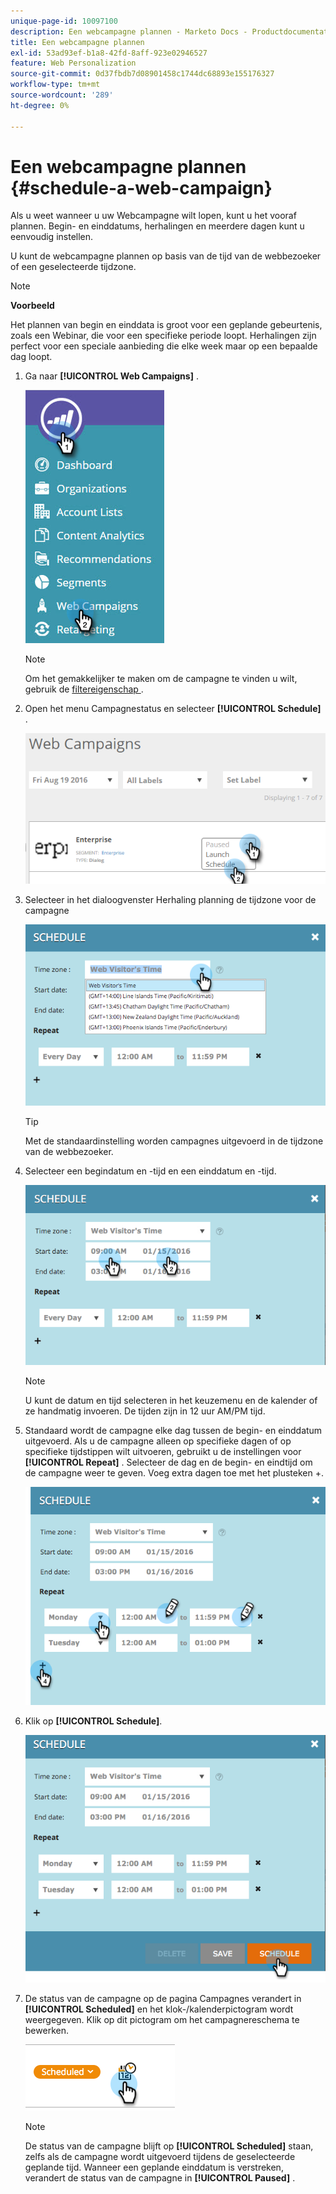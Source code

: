 ```yaml
---
unique-page-id: 10097100
description: Een webcampagne plannen - Marketo Docs - Productdocumentatie
title: Een webcampagne plannen
exl-id: 53ad93ef-b1a8-42fd-8aff-923e02946527
feature: Web Personalization
source-git-commit: 0d37fbdb7d08901458c1744dc68893e155176327
workflow-type: tm+mt
source-wordcount: '289'
ht-degree: 0%

---
```


# Een webcampagne plannen {#schedule-a-web-campaign}

Als u weet wanneer u uw Webcampagne wilt lopen, kunt u het vooraf plannen. Begin- en einddatums, herhalingen en meerdere dagen kunt u eenvoudig instellen.

U kunt de webcampagne plannen op basis van de tijd van de webbezoeker of een geselecteerde tijdzone.

>[!NOTE]
>
>**Voorbeeld**
>
>Het plannen van begin en einddata is groot voor een geplande gebeurtenis, zoals een Webinar, die voor een specifieke periode loopt. Herhalingen zijn perfect voor een speciale aanbieding die elke week maar op een bepaalde dag loopt.

1. Ga naar **[!UICONTROL Web Campaigns]** .

   ![](assets/image2016-8-18-16-3a38-3a47.png)

   >[!NOTE]
   >
   >Om het gemakkelijker te maken om de campagne te vinden u wilt, gebruik de [ filtereigenschap ](/help/marketo/product-docs/web-personalization/working-with-web-campaigns/filter-web-campaigns.md).

1. Open het menu Campagnestatus en selecteer **[!UICONTROL Schedule]** .

   ![](assets/image2016-8-18-16-3a41-3a45.png)

1. Selecteer in het dialoogvenster Herhaling planning de tijdzone voor de campagne

   ![](assets/image2016-1-14-8-3a14-3a20.png)

   >[!TIP]
   >
   >Met de standaardinstelling worden campagnes uitgevoerd in de tijdzone van de webbezoeker.

1. Selecteer een begindatum en -tijd en een einddatum en -tijd.

   ![](assets/image2016-1-14-8-3a16-3a12.png)

   >[!NOTE]
   >
   >U kunt de datum en tijd selecteren in het keuzemenu en de kalender of ze handmatig invoeren. De tijden zijn in 12 uur AM/PM tijd.

1. Standaard wordt de campagne elke dag tussen de begin- en einddatum uitgevoerd. Als u de campagne alleen op specifieke dagen of op specifieke tijdstippen wilt uitvoeren, gebruikt u de instellingen voor **[!UICONTROL Repeat]** . Selecteer de dag en de begin- en eindtijd om de campagne weer te geven. Voeg extra dagen toe met het plusteken +.

   ![](assets/image2016-1-14-8-3a19-3a37.png)

1. Klik op **[!UICONTROL Schedule]**.

   ![](assets/image2016-1-14-8-3a27-3a55.png)

1. De status van de campagne op de pagina Campagnes verandert in **[!UICONTROL Scheduled]** en het klok-/kalenderpictogram wordt weergegeven. Klik op dit pictogram om het campagnereschema te bewerken.

   ![](assets/image2016-1-14-8-3a27-3a32.png)

   >[!NOTE]
   >
   >De status van de campagne blijft op **[!UICONTROL Scheduled]** staan, zelfs als de campagne wordt uitgevoerd tijdens de geselecteerde geplande tijd. Wanneer een geplande einddatum is verstreken, verandert de status van de campagne in **[!UICONTROL Paused]** .
